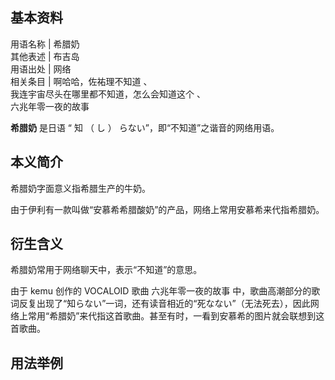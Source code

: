 **基本资料**  
---  
用语名称  |  希腊奶   
其他表述  |  布吉岛   
用语出处  |  网络   
相关条目  |  啊哈哈，佐祐理不知道  、   
我连宇宙尽头在哪里都不知道，怎么会知道这个  、  
六兆年零一夜的故事  
  
**希腊奶** 是日语 “  知  （  し  ）  らない”，即“不知道”之谐音的网络用语。

##  本义简介

希腊奶字面意义指希腊生产的牛奶。

由于伊利有一款叫做“安慕希希腊酸奶”的产品，网络上常用安慕希来代指希腊奶。

##  衍生含义

希腊奶常用于网络聊天中，表示“不知道”的意思。

由于  kemu  创作的  VOCALOID  歌曲  六兆年零一夜的故事
中，歌曲高潮部分的歌词反复出现了“知らない”一词，还有读音相近的“死なない”（无法死去），因此网络上常用“希腊奶”来代指这首歌曲。甚至有时，一看到安慕希的图片就会联想到这首歌曲。

##  用法举例

